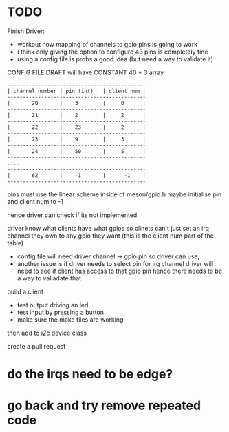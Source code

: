 # TODO

Finish Driver:
- workout how mapping of channels to gpio pins is going to work
- i think only giving the option to configure 43 pins is completely fine
- using a config file is probs a good idea (but need a way to validate it)


CONFIG FILE DRAFT
will have CONSTANT 40 * 3 array

```
---------------------------------------------
| channel number | pin (int)   | client num |
---------------------------------------------
|       20       |    3        |     0      |
---------------------------------------------
|       21       |    2        |     2      |
---------------------------------------------
|       22       |    23       |     2      |
---------------------------------------------
|       23       |    9        |     3      |
---------------------------------------------
|       24       |    50       |     5      |
---------------------------------------------
....
---------------------------------------------
|       62       |    -1       |      -1    |
---------------------------------------------
```

pins must use the linear scheme inside of meson/gpio.h
maybe initialise pin and client num to -1

hence driver can check if its not implemented

driver know what clients have what gpios so clinets can't just set
an irq channel they own to any gpio they want (this is the client num part of the table)



- config file will need driver channel -> gpio pin so driver can use,
- another issue is if driver needs to select pin for irq channel
    driver will need to see if client has access to that gpio pin
    hence there needs to be a way to valiadate that





build a client
 - test output driving an led
 - test input by pressing a button
 - make sure the make files are working

then add to i2c device class

create a pull request

# do the irqs need to be edge?

# go back and try remove repeated code




